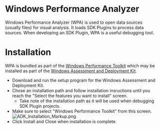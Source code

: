 # Windows Performance Analyzer

Windows Performance Analyzer (WPA) is used to open data sources (usually files) for visual analysis. It loads SDK Plugins to process data sources. When developing an SDK Plugin, WPA is a useful debugging tool.

# Installation

WPA is bundled as part of the [Windows Performance Toolkit](https://docs.microsoft.com/en-us/windows-hardware/test/wpt/) which may be installed as part of the [Windows Assessment and Deployment Kit](https://docs.microsoft.com/en-us/windows-hardware/get-started/adk-install).

- Download and run the setup program for the Windows Assessment and Deployment Kit.
- Chose an installation path and follow installation insructions until you reach the "Select the features you want to install" screen.
  * Take note of the installation path as it will be used when debugging SDK Plugin projects.
- Make sure to select "Windows Performance Toolkit" from this screen.  ![ADK_Installation_Markup.png](/.attachments/ADK_Installation_Markup.png)
- Click Install and Close when installation is complete.